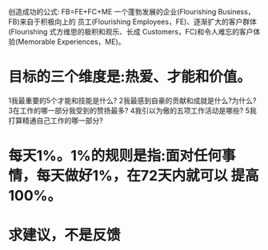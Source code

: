创造成功的公式:
FB=FE+FC+ME
一个蓬勃发展的企业(Flourishing Business，FB)来自于积极向上的 员工(Flourishing Employees，FE)、逐渐扩大的客户群体(Flourishing
式方维思的极积和观乐、长成
Customers，FC)和令人难忘的客户体验(Memorable Experiences，ME)。

# 目标的三个维度是:热爱、才能和价值。

1我最重要的5个才能和技能是什么? 2我最感到自豪的贡献和成就是什么?为什么? 3在工作的哪一部分我受到的赞扬最多? 4我引以为傲的五项工作活动是哪些? 5我打算精通自己工作的哪一部分?


# 每天1%。1%的规则是指:面对任何事情，每天做好1%，在72天内就可以 提高100%。

# 求建议，不是反馈

